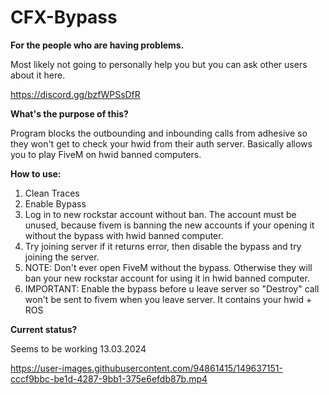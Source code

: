 # CFX-Bypass

**For the people who are having problems.**  

Most likely not going to personally help you but you can ask other users about it here.

https://discord.gg/bzfWPSsDfR

**What's the purpose of this?**

Program blocks the outbounding and inbounding calls from adhesive so they won't get to check your hwid from their auth server. Basically allows you to play FiveM on hwid banned computers.

**How to use:**
1. Clean Traces
2. Enable Bypass
3. Log in to new rockstar account without ban. The account must be unused, because fivem is banning the new accounts if your opening it without the bypass with hwid banned computer.
4. Try joining server if it returns error, then disable the bypass and try joining the server. 
5. NOTE: Don't ever open FiveM without the bypass. Otherwise they will ban your new rockstar account for using it in hwid banned computer.
6. IMPORTANT: Enable the bypass before u leave server so "Destroy" call won't be sent to fivem when you leave server. It contains your hwid + ROS

**Current status?**

Seems to be working 13.03.2024





https://user-images.githubusercontent.com/94861415/149637151-cccf9bbc-be1d-4287-9bb1-375e6efdb87b.mp4

